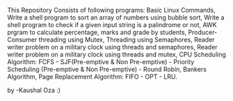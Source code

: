 This Repository Consists of following programs:
Basic Linux Commands,
Write a shell program to sort an array of numbers using bubble sort,
Write a shell program to check if a given input string is a palindrome or not,
AWK prgram to calculate percentage, marks and grade by students,
Producer-Consumer threading using Mutex, Threading using Semaphores,
Reader writer problem on a military clock using threads and semaphores,
Reader writer problem on a military clock using threads and mutex,
CPU Scheduling Algorithm: FCFS - SJF(Pre-emptive & Non Pre-emptive) - Priority Scheduling (Pre-emptive & Non Pre-emptive) - Round Robin,
Bankers Algorithm,
Page Replacement Algorithm: FIFO - OPT - LRU.

by -Kaushal Oza :)
